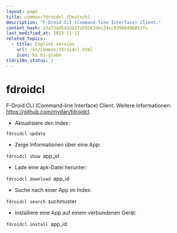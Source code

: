 ```yaml
---
layout: page
title: common/fdroidcl (Deutsch)
description: "F-Droid CLI (Command-line Interface) Client."
content_hash: 1da73ad541dd37a59263dec24cc9396649b8b3fc
last_modified_at: 2023-11-12
related_topics:
  - title: English version
    url: /en/common/fdroidcl.html
    icon: bi bi-globe
tldri18n_status: 2
---
```

# fdroidcl

F-Droid CLI (Command-line Interface) Client.
Weitere Informationen: <https://github.com/mvdan/fdroidcl>.

- Aktualisiere den Index:

`fdroidcl update`

- Zeige Informationen über eine App:

`fdroidcl show `<span class="tldr-var badge badge-pill bg-dark-lm bg-white-dm text-white-lm text-dark-dm font-weight-bold">app_id</span>

- Lade eine apk-Datei herunter:

`fdroidcl download `<span class="tldr-var badge badge-pill bg-dark-lm bg-white-dm text-white-lm text-dark-dm font-weight-bold">app_id</span>

- Suche nach einer App im Index:

`fdroidcl search `<span class="tldr-var badge badge-pill bg-dark-lm bg-white-dm text-white-lm text-dark-dm font-weight-bold">suchmuster</span>

- Installiere eine App auf einem verbundenen Gerät:

`fdroidcl install `<span class="tldr-var badge badge-pill bg-dark-lm bg-white-dm text-white-lm text-dark-dm font-weight-bold">app_id</span>
